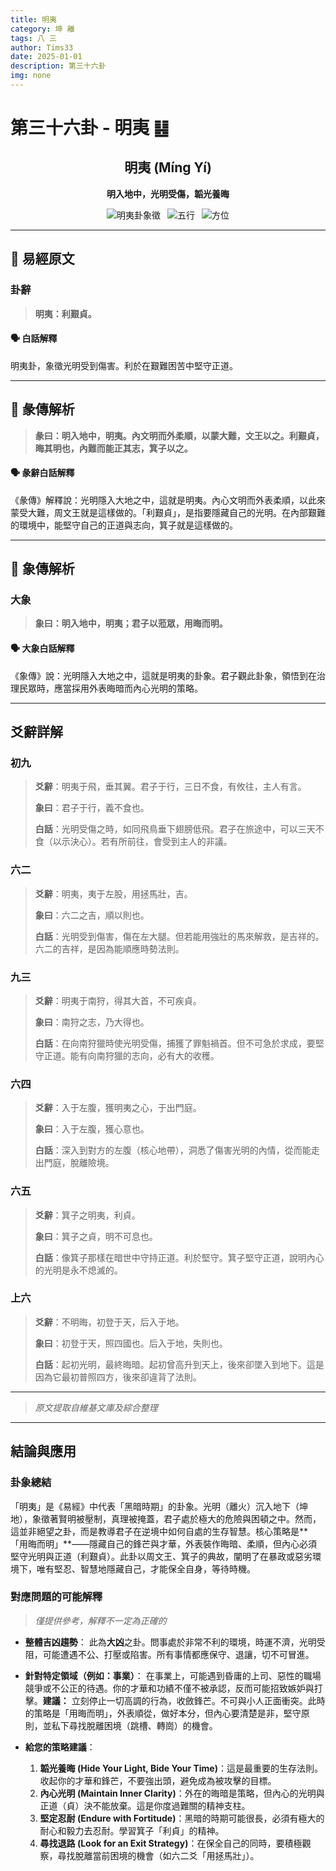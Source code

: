 ```yaml
---
title: 明夷
category: 坤 離
tags: 八 三
author: Tims33
date: 2025-01-01
description: 第三十六卦
img: none
---
```


# 第三十六卦 - 明夷 ䷣

<div align="center">

## 明夷 (Míng Yí)
**明入地中，光明受傷，韜光養晦**

</div>

<div align="center">

![明夷卦象徵](https://img.shields.io/badge/卦象-明夷-gray?style=for-the-badge)&ensp;
![五行](https://img.shields.io/badge/五行-上土下火-yellow?style=for-the-badge)&ensp;
![方位](https://img.shields.io/badge/方位-西南｜南-lightblue?style=for-the-badge)

</div>

---

## 📜 易經原文

### 卦辭

> **明夷：利艱貞。**

#### 🗣️ 白話解釋
明夷卦，象徵光明受到傷害。利於在艱難困苦中堅守正道。

---

## 📖 彖傳解析

> **彖曰：明入地中，明夷。內文明而外柔順，以蒙大難，文王以之。利艱貞，晦其明也，內難而能正其志，箕子以之。**

#### 🗣️ 彖辭白話解釋
《彖傳》解釋說：光明隱入大地之中，這就是明夷。內心文明而外表柔順，以此來蒙受大難，周文王就是這樣做的。「利艱貞」，是指要隱藏自己的光明。在內部艱難的環境中，能堅守自己的正道與志向，箕子就是這樣做的。

---

## 🎯 象傳解析

### 大象

> **象曰：明入地中，明夷；君子以蒞眾，用晦而明。**

#### 🗣️ 大象白話解釋
《象傳》說：光明隱入大地之中，這就是明夷的卦象。君子觀此卦象，領悟到在治理民眾時，應當採用外表晦暗而內心光明的策略。

---

## 爻辭詳解

### 初九

> **爻辭**：明夷于飛，垂其翼。君子于行，三日不食，有攸往，主人有言。
>
> **象曰**：君子于行，義不食也。
>
> **白話**：光明受傷之時，如同飛鳥垂下翅膀低飛。君子在旅途中，可以三天不食（以示決心）。若有所前往，會受到主人的非議。

### 六二

> **爻辭**：明夷，夷于左股，用拯馬壯，吉。
>
> **象曰**：六二之吉，順以則也。
>
> **白話**：光明受到傷害，傷在左大腿。但若能用強壯的馬來解救，是吉祥的。六二的吉祥，是因為能順應時勢法則。

### 九三

> **爻辭**：明夷于南狩，得其大首，不可疾貞。
>
> **象曰**：南狩之志，乃大得也。
>
> **白話**：在向南狩獵時使光明受傷，捕獲了罪魁禍首。但不可急於求成，要堅守正道。能有向南狩獵的志向，必有大的收穫。

### 六四

> **爻辭**：入于左腹，獲明夷之心，于出門庭。
>
> **象曰**：入于左腹，獲心意也。
>
> **白話**：深入到對方的左腹（核心地帶），洞悉了傷害光明的內情，從而能走出門庭，脫離險境。

### 六五

> **爻辭**：箕子之明夷，利貞。
>
> **象曰**：箕子之貞，明不可息也。
>
> **白話**：像箕子那樣在暗世中守持正道。利於堅守。箕子堅守正道，說明內心的光明是永不熄滅的。

### 上六

> **爻辭**：不明晦，初登于天，后入于地。
>
> **象曰**：初登于天，照四國也。后入于地，失則也。
>
> **白話**：起初光明，最終晦暗。起初曾高升到天上，後來卻墜入到地下。這是因為它最初普照四方，後來卻違背了法則。

---
> *原文提取自維基文庫及綜合整理*
---

## 結論與應用

### 卦象總結
「明夷」是《易經》中代表「黑暗時期」的卦象。光明（離火）沉入地下（坤地），象徵著賢明被壓制，真理被掩蓋，君子處於極大的危險與困頓之中。然而，這並非絕望之卦，而是教導君子在逆境中如何自處的生存智慧。核心策略是**「用晦而明」**——隱藏自己的鋒芒與才華，外表裝作晦暗、柔順，但內心必須堅守光明與正道（利艱貞）。此卦以周文王、箕子的典故，闡明了在暴政或惡劣環境下，唯有堅忍、智慧地隱藏自己，才能保全自身，等待時機。

### 對應問題的可能解釋
> *僅提供參考，解釋不一定為正確的*

* **整體吉凶趨勢**：
    此為**大凶**之卦。問事處於非常不利的環境，時運不濟，光明受阻，可能遭遇不公、打壓或陷害。所有事情都應保守、退讓，切不可冒進。

* **針對特定領域（例如：事業）**：
    在事業上，可能遇到昏庸的上司、惡性的職場競爭或不公正的待遇。你的才華和功績不僅不被承認，反而可能招致嫉妒與打擊。**建議：** 立刻停止一切高調的行為，收斂鋒芒。不可與小人正面衝突。此時的策略是「用晦而明」，外表順從，做好本分，但內心要清楚是非，堅守原則，並私下尋找脫離困境（跳槽、轉崗）的機會。

* **給您的策略建議**：
    1.  **韜光養晦 (Hide Your Light, Bide Your Time)**：這是最重要的生存法則。收起你的才華和鋒芒，不要強出頭，避免成為被攻擊的目標。
    2.  **內心光明 (Maintain Inner Clarity)**：外在的晦暗是策略，但內心的光明與正道（貞）決不能放棄。這是你度過難關的精神支柱。
    3.  **堅定忍耐 (Endure with Fortitude)**：黑暗的時期可能很長，必須有極大的耐心和毅力去忍耐。學習箕子「利貞」的精神。
    4.  **尋找退路 (Look for an Exit Strategy)**：在保全自己的同時，要積極觀察，尋找脫離當前困境的機會（如六二爻「用拯馬壯」）。